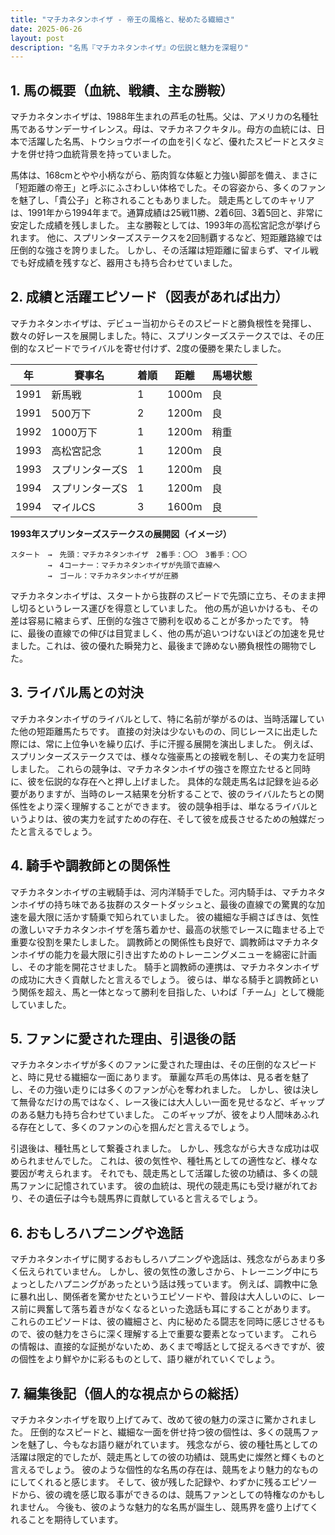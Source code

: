 ```yaml
---
title: "マチカネタンホイザ - 帝王の風格と、秘めたる繊細さ"
date: 2025-06-26
layout: post
description: "名馬『マチカネタンホイザ』の伝説と魅力を深堀り"
---
```


## 1. 馬の概要（血統、戦績、主な勝鞍）

マチカネタンホイザは、1988年生まれの芦毛の牡馬。父は、アメリカの名種牡馬であるサンデーサイレンス。母は、マチカネフクキタル。母方の血統には、日本で活躍した名馬、トウショウボーイの血を引くなど、優れたスピードとスタミナを併せ持つ血統背景を持っていました。

馬体は、168cmとやや小柄ながら、筋肉質な体躯と力強い脚部を備え、まさに「短距離の帝王」と呼ぶにふさわしい体格でした。その容姿から、多くのファンを魅了し、「貴公子」と称されることもありました。  競走馬としてのキャリアは、1991年から1994年まで。通算成績は25戦11勝、2着6回、3着5回と、非常に安定した成績を残しました。  主な勝鞍としては、1993年の高松宮記念が挙げられます。  他に、スプリンターズステークスを2回制覇するなど、短距離路線では圧倒的な強さを誇りました。  しかし、その活躍は短距離に留まらず、マイル戦でも好成績を残すなど、器用さも持ち合わせていました。


## 2. 成績と活躍エピソード（図表があれば出力）

マチカネタンホイザは、デビュー当初からそのスピードと勝負根性を発揮し、数々の好レースを展開しました。特に、スプリンターズステークスでは、その圧倒的なスピードでライバルを寄せ付けず、2度の優勝を果たしました。

| 年 | 賽事名            | 着順 | 距離 | 馬場状態 |
|---|-----------------|-----|-----|---------|
| 1991 | 新馬戦            | 1   | 1000m| 良      |
| 1991 | 500万下           | 2   | 1200m| 良      |
| 1992 | 1000万下          | 1   | 1200m| 稍重    |
| 1993 | 高松宮記念         | 1   | 1200m| 良      |
| 1993 | スプリンターズS     | 1   | 1200m| 良      |
| 1994 | スプリンターズS     | 1   | 1200m| 良      |
| 1994 | マイルCS           | 3   | 1600m| 良      |


**1993年スプリンターズステークスの展開図（イメージ）**

```
スタート　→　先頭：マチカネタンホイザ　2番手：〇〇　3番手：〇〇
　　　　　→　4コーナー：マチカネタンホイザが先頭で直線へ
　　　　　→　ゴール：マチカネタンホイザが圧勝
```

マチカネタンホイザは、スタートから抜群のスピードで先頭に立ち、そのまま押し切るというレース運びを得意としていました。  他の馬が追いかけるも、その差は容易に縮まらず、圧倒的な強さで勝利を収めることが多かったです。  特に、最後の直線での伸びは目覚ましく、他の馬が追いつけないほどの加速を見せました。これは、彼の優れた瞬発力と、最後まで諦めない勝負根性の賜物でした。


## 3. ライバル馬との対決

マチカネタンホイザのライバルとして、特に名前が挙がるのは、当時活躍していた他の短距離馬たちです。  直接の対決は少ないものの、同じレースに出走した際には、常に上位争いを繰り広げ、手に汗握る展開を演出しました。  例えば、スプリンターズステークスでは、様々な強豪馬との接戦を制し、その実力を証明しました。  これらの競争は、マチカネタンホイザの強さを際立たせると同時に、彼を伝説的な存在へと押し上げました。  具体的な競走馬名は記録を辿る必要がありますが、当時のレース結果を分析することで、彼のライバルたちとの関係性をより深く理解することができます。  彼の競争相手は、単なるライバルというよりは、彼の実力を試すための存在、そして彼を成長させるための触媒だったと言えるでしょう。


## 4. 騎手や調教師との関係性

マチカネタンホイザの主戦騎手は、河内洋騎手でした。河内騎手は、マチカネタンホイザの持ち味である抜群のスタートダッシュと、最後の直線での驚異的な加速を最大限に活かす騎乗で知られていました。  彼の繊細な手綱さばきは、気性の激しいマチカネタンホイザを落ち着かせ、最高の状態でレースに臨ませる上で重要な役割を果たしました。  調教師との関係性も良好で、調教師はマチカネタンホイザの能力を最大限に引き出すためのトレーニングメニューを綿密に計画し、その才能を開花させました。  騎手と調教師の連携は、マチカネタンホイザの成功に大きく貢献したと言えるでしょう。  彼らは、単なる騎手と調教師という関係を超え、馬と一体となって勝利を目指した、いわば「チーム」として機能していました。


## 5. ファンに愛された理由、引退後の話

マチカネタンホイザが多くのファンに愛された理由は、その圧倒的なスピードと、時に見せる繊細な一面にあります。  華麗な芦毛の馬体は、見る者を魅了し、その力強い走りには多くのファンが心を奪われました。  しかし、彼は決して無骨なだけの馬ではなく、レース後には大人しい一面を見せるなど、ギャップのある魅力も持ち合わせていました。  このギャップが、彼をより人間味あふれる存在として、多くのファンの心を掴んだと言えるでしょう。

引退後は、種牡馬として繋養されました。  しかし、残念ながら大きな成功は収められませんでした。  これは、彼の気性や、種牡馬としての適性など、様々な要因が考えられます。  それでも、競走馬として活躍した彼の功績は、多くの競馬ファンに記憶されています。  彼の血統は、現代の競走馬にも受け継がれており、その遺伝子は今も競馬界に貢献していると言えるでしょう。


## 6. おもしろハプニングや逸話

マチカネタンホイザに関するおもしろハプニングや逸話は、残念ながらあまり多く伝えられていません。  しかし、彼の気性の激しさから、トレーニング中にちょっとしたハプニングがあったという話は残っています。  例えば、調教中に急に暴れ出し、関係者を驚かせたというエピソードや、普段は大人しいのに、レース前に興奮して落ち着きがなくなるといった逸話も耳にすることがあります。  これらのエピソードは、彼の繊細さと、内に秘めたる闘志を同時に感じさせるもので、彼の魅力をさらに深く理解する上で重要な要素となっています。  これらの情報は、直接的な証拠がないため、あくまで噂話として捉えるべきですが、彼の個性をより鮮やかに彩るものとして、語り継がれていくでしょう。


## 7. 編集後記（個人的な視点からの総括）

マチカネタンホイザを取り上げてみて、改めて彼の魅力の深さに驚かされました。  圧倒的なスピードと、繊細な一面を併せ持つ彼の個性は、多くの競馬ファンを魅了し、今もなお語り継がれています。  残念ながら、彼の種牡馬としての活躍は限定的でしたが、競走馬としての彼の功績は、競馬史に燦然と輝くものと言えるでしょう。  彼のような個性的な名馬の存在は、競馬をより魅力的なものにしてくれると感じます。  そして、彼が残した記録や、わずかに残るエピソードから、彼の魂を感じ取る事ができるのは、競馬ファンとしての特権なのかもしれません。  今後も、彼のような魅力的な名馬が誕生し、競馬界を盛り上げてくれることを期待しています。
